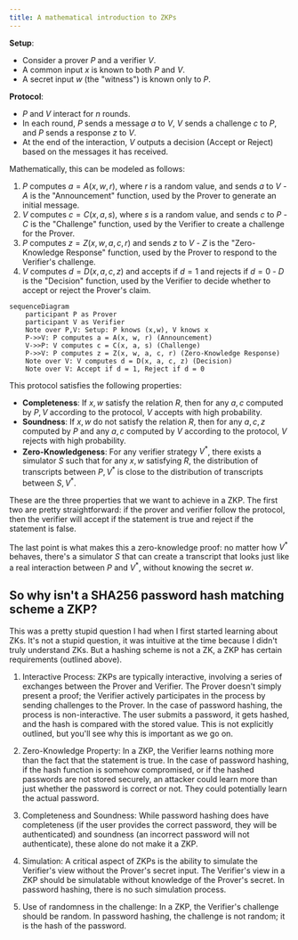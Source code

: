 ```yaml
---
title: A mathematical introduction to ZKPs
---
```

**Setup**:

- Consider a prover $P$ and a verifier $V$.
- A common input $x$ is known to both $P$ and $V$.
- A secret input $w$ (the "witness") is known only to $P$.

**Protocol**:

- $P$ and $V$ interact for $n$ rounds.
- In each round, $P$ sends a message $a$ to $V$, $V$ sends a challenge $c$ to $P$, and $P$ sends a response $z$ to $V$.
- At the end of the interaction, $V$ outputs a decision (Accept or Reject) based on the messages it has received.

Mathematically, this can be modeled as follows:

1. $P$ computes $a = A(x, w, r)$, where $r$ is a random value, and sends $a$ to $V$ - $A$ is the "Announcement" function, used by the Prover to generate an initial message.
2. $V$ computes $c = C(x, a, s)$, where $s$ is a random value, and sends $c$ to $P$ - $C$ is the "Challenge" function, used by the Verifier to create a challenge for the Prover.
3. $P$ computes $z = Z(x, w, a, c, r)$ and sends $z$ to $V$ - $Z$ is the "Zero-Knowledge Response" function, used by the Prover to respond to the Verifier's challenge.
4. $V$ computes $d = D(x, a, c, z)$ and accepts if $d = 1$ and rejects if $d = 0$ - $D$ is the "Decision" function, used by the Verifier to decide whether to accept or reject the Prover's claim.

```mermaid
sequenceDiagram
    participant P as Prover
    participant V as Verifier
    Note over P,V: Setup: P knows (x,w), V knows x
    P->>V: P computes a = A(x, w, r) (Announcement)
    V->>P: V computes c = C(x, a, s) (Challenge)
    P->>V: P computes z = Z(x, w, a, c, r) (Zero-Knowledge Response)
    Note over V: V computes d = D(x, a, c, z) (Decision)
    Note over V: Accept if d = 1, Reject if d = 0
```

This protocol satisfies the following properties:

- **Completeness**: If $x, w$ satisfy the relation $R$, then for any $a, c$ computed by $P, V$ according to the protocol, $V$ accepts with high probability.
- **Soundness**: If $x, w$ do not satisfy the relation $R$, then for any $a, c, z$ computed by $P$ and any $a, c$ computed by $V$ according to the protocol, $V$ rejects with high probability.
- **Zero-Knowledgeness**: For any verifier strategy $V^*$, there exists a simulator $S$ such that for any $x, w$ satisfying $R$, the distribution of transcripts between $P, V^*$ is close to the distribution of transcripts between $S, V^*$.

These are the three properties that we want to achieve in a ZKP. The first two are pretty straightforward: if the prover and verifier follow the protocol, then the verifier will accept if the statement is true and reject if the statement is false.

The last point is what makes this a zero-knowledge proof: no matter how $V^*$ behaves, there's a simulator $S$ that can create a transcript that looks just like a real interaction between $P$ and $V^*$, without knowing the secret $w$.

## So why isn't a SHA256 password hash matching scheme a ZKP?

This was a pretty stupid question I had when I first started learning about ZKs. It's not a stupid question, it was intuitive at the time because I didn't truly understand ZKs. But a hashing scheme is not a ZK, a ZKP has certain requirements (outlined above).

1. Interactive Process: ZKPs are typically interactive, involving a series of exchanges between the Prover and Verifier. The Prover doesn't simply present a proof; the Verifier actively participates in the process by sending challenges to the Prover. In the case of password hashing, the process is non-interactive. The user submits a password, it gets hashed, and the hash is compared with the stored value. This is not explicitly outlined, but you'll see why this is important as we go on.

2. Zero-Knowledge Property: In a ZKP, the Verifier learns nothing more than the fact that the statement is true. In the case of password hashing, if the hash function is somehow compromised, or if the hashed passwords are not stored securely, an attacker could learn more than just whether the password is correct or not. They could potentially learn the actual password.

3. Completeness and Soundness: While password hashing does have completeness (if the user provides the correct password, they will be authenticated) and soundness (an incorrect password will not authenticate), these alone do not make it a ZKP.

4. Simulation: A critical aspect of ZKPs is the ability to simulate the Verifier's view without the Prover's secret input. The Verifier's view in a ZKP should be simulatable without knowledge of the Prover's secret. In password hashing, there is no such simulation process.

5. Use of randomness in the challenge: In a ZKP, the Verifier's challenge should be random. In password hashing, the challenge is not random; it is the hash of the password.